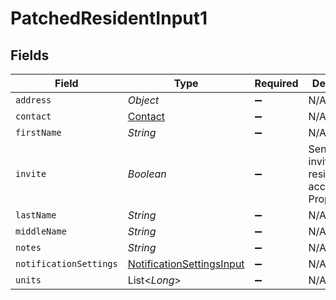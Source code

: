 # PatchedResidentInput1


## Fields

| Field                                                                         | Type                                                                          | Required                                                                      | Description                                                                   |
| ----------------------------------------------------------------------------- | ----------------------------------------------------------------------------- | ----------------------------------------------------------------------------- | ----------------------------------------------------------------------------- |
| `address`                                                                     | *Object*                                                                      | :heavy_minus_sign:                                                            | N/A                                                                           |
| `contact`                                                                     | [Contact](../../models/shared/Contact.md)                                     | :heavy_minus_sign:                                                            | N/A                                                                           |
| `firstName`                                                                   | *String*                                                                      | :heavy_minus_sign:                                                            | N/A                                                                           |
| `invite`                                                                      | *Boolean*                                                                     | :heavy_minus_sign:                                                            | Send an invite to the resident to access PropertyMeld                         |
| `lastName`                                                                    | *String*                                                                      | :heavy_minus_sign:                                                            | N/A                                                                           |
| `middleName`                                                                  | *String*                                                                      | :heavy_minus_sign:                                                            | N/A                                                                           |
| `notes`                                                                       | *String*                                                                      | :heavy_minus_sign:                                                            | N/A                                                                           |
| `notificationSettings`                                                        | [NotificationSettingsInput](../../models/shared/NotificationSettingsInput.md) | :heavy_minus_sign:                                                            | N/A                                                                           |
| `units`                                                                       | List<*Long*>                                                                  | :heavy_minus_sign:                                                            | N/A                                                                           |